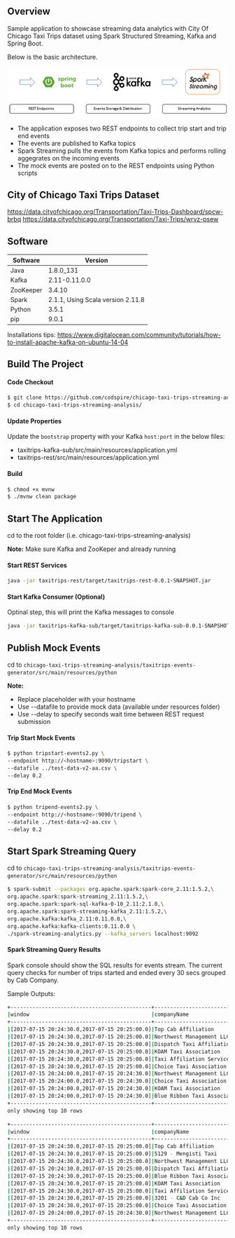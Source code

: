 ## Overview
Sample application to showcase streaming data analytics with City Of Chicago Taxi Trips dataset using Spark Structured Streaming, Kafka and Spring Boot.

Below is the basic architecture.

![](design.png)

* The application exposes two REST endpoints to collect trip start and trip end events
* The events are published to Kafka topics
* Spark Streaming pulls the events from Kafka topics and performs rolling aggegrates on the incoming events
* The mock events are posted on to the REST endpoints using Python scripts

## City of Chicago Taxi Trips Dataset
https://data.cityofchicago.org/Transportation/Taxi-Trips-Dashboard/spcw-brbq
https://data.cityofchicago.org/Transportation/Taxi-Trips/wrvz-psew

## Software
|Software|Version|
|--------|--------|
|Java|1.8.0_131|
|Kafka|2.11-0.11.0.0|
|ZooKeeper|3.4.10|
|Spark|2.1.1, Using Scala version 2.11.8|
|Python|3.5.1|
|pip|9.0.1|

Installations tips: https://www.digitalocean.com/community/tutorials/how-to-install-apache-kafka-on-ubuntu-14-04

## Build The Project
#### Code Checkout
```bash
$ git clone https://github.com/codspire/chicago-taxi-trips-streaming-analysis.git
$ cd chicago-taxi-trips-streaming-analysis/
```
#### Update Properties
Update the `bootstrap` property with your Kafka `host:port` in the below files:
* taxitrips-kafka-sub/src/main/resources/application.yml
* taxitrips-rest/src/main/resources/application.yml

#### Build
```bash
$ chmod +x mvnw
$ ./mvnw clean package
```
## Start The Application
cd to the root folder (i.e. chicago-taxi-trips-streaming-analysis)

**Note:** Make sure Kafka and ZooKeper and already running

#### Start REST Services
```bash
java -jar taxitrips-rest/target/taxitrips-rest-0.0.1-SNAPSHOT.jar
```
#### Start Kafka Consumer (Optional)
Optinal step, this will print the Kafka messages to console
```bash
java -jar taxitrips-kafka-sub/target/taxitrips-kafka-sub-0.0.1-SNAPSHOT.jar
```
## Publish Mock Events

cd to `chicago-taxi-trips-streaming-analysis/taxitrips-events-generator/src/main/resources/python`

**Note:**
* Replace <hostname> placeholder with your hostname
* Use --datafile to provide mock data (available under resources folder)
* Use --delay to specify seconds wait time between REST request submission

#### Trip Start Mock Events
```bash
$ python tripstart-events2.py \
--endpoint http://<hostname>:9090/tripstart \
--datafile ../test-data-v2-aa.csv \
--delay 0.2
```
#### Trip End Mock Events
```bash
$ python tripend-events2.py \
--endpoint http://<hostname>:9090/tripend \
--datafile ../test-data-v2-aa.csv \
--delay 0.2
```
## Start Spark Streaming Query
cd to `chicago-taxi-trips-streaming-analysis/taxitrips-events-generator/src/main/resources/python`
```bash
$ spark-submit --packages org.apache.spark:spark-core_2.11:1.5.2,\
org.apache.spark:spark-streaming_2.11:1.5.2,\
org.apache.spark:spark-sql-kafka-0-10_2.11:2.1.0,\
org.apache.spark:spark-streaming-kafka_2.11:1.5.2,\
org.apache.kafka:kafka_2.11:0.11.0.0,\
org.apache.kafka:kafka-clients:0.11.0.0 \
./spark-streaming-analytics.py --kafka_servers localhost:9092
```
#### Spark Streaming Query Results
Spark console should show the SQL results for events stream. The current query checks for number of trips started and ended every 30 secs grouped by Cab Company.

Sample Outputs:
```bash
+---------------------------------------------+---------------------------------+-----+----------------+
|window                                       |companyName                      |count|eventType       |
+---------------------------------------------+---------------------------------+-----+----------------+
|[2017-07-15 20:24:30.0,2017-07-15 20:25:00.0]|Top Cab Affiliation              |3    |tripstart events|
|[2017-07-15 20:24:30.0,2017-07-15 20:25:00.0]|Northwest Management LLC         |3    |tripstart events|
|[2017-07-15 20:24:30.0,2017-07-15 20:25:00.0]|Dispatch Taxi Affiliation        |25   |tripstart events|
|[2017-07-15 20:24:30.0,2017-07-15 20:25:00.0]|KOAM Taxi Association            |7    |tripstart events|
|[2017-07-15 20:24:30.0,2017-07-15 20:25:00.0]|Taxi Affiliation Services        |40   |tripstart events|
|[2017-07-15 20:24:30.0,2017-07-15 20:25:00.0]|Choice Taxi Association          |11   |tripstart events|
|[2017-07-15 20:24:00.0,2017-07-15 20:24:30.0]|Northwest Management LLC         |12   |tripstart events|
|[2017-07-15 20:24:00.0,2017-07-15 20:24:30.0]|Choice Taxi Association          |21   |tripstart events|
|[2017-07-15 20:24:00.0,2017-07-15 20:24:30.0]|KOAM Taxi Association            |9    |tripstart events|
|[2017-07-15 20:24:00.0,2017-07-15 20:24:30.0]|Blue Ribbon Taxi Association Inc.|4    |tripstart events|
+---------------------------------------------+---------------------------------+-----+----------------+
only showing top 10 rows
```

```bash
+---------------------------------------------+---------------------------------+-----+--------------+
|window                                       |companyName                      |count|eventType     |
+---------------------------------------------+---------------------------------+-----+--------------+
|[2017-07-15 20:24:30.0,2017-07-15 20:25:00.0]|Top Cab Affiliation              |2    |tripend events|
|[2017-07-15 20:24:30.0,2017-07-15 20:25:00.0]|5129 - Mengisti Taxi             |1    |tripend events|
|[2017-07-15 20:24:30.0,2017-07-15 20:25:00.0]|Northwest Management LLC         |3    |tripend events|
|[2017-07-15 20:24:30.0,2017-07-15 20:25:00.0]|Dispatch Taxi Affiliation        |16   |tripend events|
|[2017-07-15 20:24:30.0,2017-07-15 20:25:00.0]|Blue Ribbon Taxi Association Inc.|2    |tripend events|
|[2017-07-15 20:24:30.0,2017-07-15 20:25:00.0]|KOAM Taxi Association            |2    |tripend events|
|[2017-07-15 20:24:30.0,2017-07-15 20:25:00.0]|Taxi Affiliation Services        |22   |tripend events|
|[2017-07-15 20:24:30.0,2017-07-15 20:25:00.0]|3201 - C&D Cab Co Inc            |1    |tripend events|
|[2017-07-15 20:24:30.0,2017-07-15 20:25:00.0]|Choice Taxi Association          |10   |tripend events|
|[2017-07-15 20:24:00.0,2017-07-15 20:24:30.0]|Northwest Management LLC         |4    |tripend events|
+---------------------------------------------+---------------------------------+-----+--------------+
only showing top 10 rows
```
